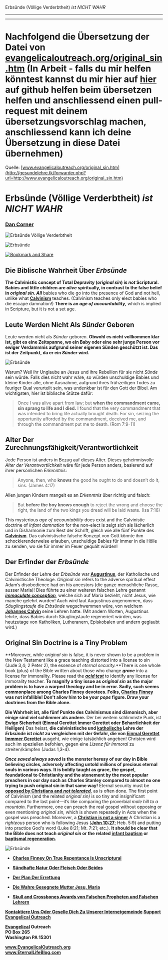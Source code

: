 <!--t Erbsünde (Völlige Verderbtheit) ist NICHT WAHR - in Arbeit (40% übersetzt) t-->
<!--d Erbsünde (Völlige Verderbtheit) ist NICHT WAHR - in Arbeit (0% übersetzt) d-->

Erbsünde (Völlige Verderbtheit) _ist NICHT WAHR_

- - -
- - -

# Nachfolgend die Übersetzung der Datei von [evangelicaloutreach.org/original_sin.htm](http://gesundelehre.tk/forwarder.php?url=http://www.evangelicaloutreach.org/original_sin.htm) (In Arbeit - falls du mir helfen könntest kannst du mir hier auf [hier](https://github.com/gesundelehre/gesundelehre_translate/blob/master/content/static/grundlegene-irrlehren/erbsuende-ist-nicht-wahr.md) auf github helfen beim übersetzen helfen und anschliessend einen pull-request mit deinem übersetzungsvorschlag machen, anschliessend kann ich deine Übersetzung in diese Datei übernehmen)

Quelle: [www.evangelicaloutreach.org/original_sin.htm](http://gesundelehre.tk/forwarder.php?url=http://www.evangelicaloutreach.org/original_sin.htm)


# Erbsünde (Völlige Verderbtheit) _ist NICHT WAHR_

### **[Dan Corner](http://gesundelehre.tk/forwarder.php?url=http://evangelicaloutreach.org/index.html)**

![Erbsünde Völlige Verderbtheit](../files/pictures/evangelical-original-sin-total-depravity.jpg)

![Erbsünde](../files/pictures/a-colorb.gif)


[![Bookmark and Share](../s7.addthis.com/static/btn/v2/lg-share-en.gif)](http://www.addthis.com/bookmark.php?v=250&username=xa-4ce723c86d857fe0)


## Die Biblische Wahrheit Über _Erbsünde_

**The Calvinistic concept of Total Depravity (_original sin_) is _not_ Scriptural. Babies and little children are _alive_ spiritually, in contrast to the false belief in _original sin. All_** babies who die go into the presence of God and not hell, unlike what [**<u>Calvinism</u>**](http://gesundelehre.tk/forwarder.php?url=http://evangelicaloutreach.org/calvinismrefuted.html) teaches. (Calvinism teaches only elect babies who die escape damnation!) **There is an _age of accountability,_** which is implied in Scripture, but it is not a set age.


## Leute Werden Nicht Als _Sünder_ Geboren

Leute werden nicht als _Sünder_ geboren. **Obwohl es nicht vollkommen klar ist, gibt es eine Zeitspanne, wo ein Baby oder eine sehr junge Person vor ewiger Verdammnis aufgrund seiner eigenen Sünden geschützt ist. Das ist der Zeitpunkt, da er ein _Sünder_ wird.**

![Erbsünde](../files/pictures/original-sin.jpg "Erbsünde") 

Warum? Weil ihr Unglaube an Jesus und ihre Rebellion für sie nicht _Sünde_ sein würde. Falls dies nicht wahr wäre, so würden unschuldige Babies und kleine Kinder alle, ohne Ausnahme, aufgrund ihres frühzeitigen Todes zu feuriger Qual verurteilt sein, was undenkbar ist für den Gott der Bibel. Am wichtigsten, hier ist biblische Stütze dafür:

> Once I was alive apart from law; but **when the commandment came, sin sprang to life and I died.** I found that the very commandment that was intended to bring life actually brought death. For sin, seizing the opportunity afforded by the commandment, deceived me, and through the commandment put me to death. (Rom 7:9-11)



## Alter Der Zurechnungsfähigkeit/Verantwortlichkeit

Jede Person ist anders in Bezug auf dieses Alter. Dieses geheimnisvolle _Alter der Verantwortlichkeit_ wäre für jede Person anders, basierend auf ihrer persönlichen _Erkenntnis_:

> Anyone, then, who **knows** the good he ought to do and doesn’t do it, sins. (James 4:17)

Allen jungen Kindern mangelt es an _Erkenntnis_ über richtig und falsch:

> But **before the boy knows enough** to reject the wrong and choose the right, the land of the two kings you dread will be laid waste. (Isa 7:16)

This mysterious _age of accountability_ does exist and the Calvinistic doctrine of _infant damnation_ for the non-elect is zeigt sich als lächerlich und in Disharmonie zum Rest der Schrift, gleich wie alle fünf Punkte des [**Calvinism**](http://gesundelehre.tk/forwarder.php?url=http://evangelicaloutreach.org/calvinism.htm). Das calvinistische falsche Konzept von Gott könnte ihm schockierenderweise erlauben, unschuldige Babies für immer in die Hölle zu senden, wo sie für immer im Feuer gequält würden!


## Der Erfinder der _Erbsünde_

Der Erfinder der Lehre der _Erbsünde_ war [**<u>Augustinus</u>**](http://gesundelehre.tk/forwarder.php?url=http://evangelicaloutreach.org/augustineprayer.htm), der Katholische und Calvinistische Theologe. _Original sin_ refers to the adverse spiritual effect Adam’s disobedience had on his ancestors (die ganze menschliche Rasse, ausser Maria)! Dies führte zu einer weiteren falschen Lehre genannt [**_<u>immaculate conception</u>_**](http://gesundelehre.tk/forwarder.php?url=http://evangelicaloutreach.org/immaculatemary.htm), welche sich auf Maria bezieht, nicht Jesus, wie manche gelehrt wurden! Auch wird laut Augustinus angenommen, dass _Säuglingstaufe_ die _Erbsünde_ wegschwemmen würe, von welchem [**<u>Johannes Calvin</u>**](http://gesundelehre.tk/forwarder.php?url=http://evangelicaloutreach.org/michael-servetus.html) seine Lehren hatte. (Mit andern Worten, Augustinus lehrte, dass Babies durch Säuglingstaufe regeneriert würden, was heutzutage von Katholiken, Lutheranern, Episkobalen und andern geglaubt wird.)


## Original Sin Doctrine is a Tiny Problem

**Moreover, while _original sin_ is false, it is never shown to be a problem in the New Testament like a grace teaching distorted into a license to sin (Jude 3,4; 2 Peter 2), the essence of _eternal security._**There is one whole book (plus) of the Bible written about those who change  **_grace_** into a license for immorality. Please read the  [**_<u>acid test</u>_**](http://gesundelehre.tk/forwarder.php?url=http://evangelicaloutreach.org/acid_test.html) to identify any license for immorality teacher. **To magnify a tiny issue as _original sin_ as the major problem is to have a warped theology and be in error. Sadly, such seems commonplace among Charles Finney devotees. Folks, [Charles Finney](http://gesundelehre.tk/forwarder.php?url=http://evangelicaloutreach.org/charles-finney.html) was not infallible! Don't allow him to be your _pope_ figure. Draw your doctrines from the Bible alone.**

**Die Wahrheit ist, alle fünf Punkte des Calvinismus sind dämonisch, aber einige sind viel schlimmer als andere.** Der bei weitem schlimmste Punk, ist **Ewige Sicherheit (Einmal Gerettet Immer Gerettet oder Beharrlichkeit der Heiligen)** Das heisst, **die calvinistische und [<u>katholische</u>](http://gesundelehre.tk/forwarder.php?url=http://evangelicaloutreach.org/catholic.html) Lehre der _Erbsünde_ ist _nicht_ zu vergleichen mit der Gefahr, die von [<u>Einmal Gerettet Immmer Gerettet</u>](http://gesundelehre.tk/forwarder.php?url=http://evangelicaloutreach.org/eternal-security.html)** ausgeht, wie einige tatsächlich angeben! Christen wird auch im speziellen befohlen, gegen eine _Lizenz für Immoral_ zu streiten/kämpfen (Judas 1,3-4).

**_Once saved always saved_ is the monster heresy of our day in Bible believing circles, adversely affecting untold millions of precious eternal souls in various ways. It is boldly taught as grace, the gospel, foundational to Christianity and the atonement by the most popular preachers in our day such as Charles Stanley compared to almost no one trying to push original sin in that same way!** Eternal security must be [<u>**opposed by Christians and _not tolerated_**</u>](http://gesundelehre.tk/forwarder.php?url=http://evangelicaloutreach.org/spiritual-treason.htm), as is often done. The first point of Calvinism (and the related _original sin)_ is so tiny and insignificant compared to the last point—it’s like comparing the proverbial _mole hill to a mountain._ Furthermore, one can preach the real gospel without opposing or even mentioning _original sin,_ which is shown repeatedly in Acts when the gospel was preached. Moreover, a [**<u>Christian is not a sinner</u>**](http://gesundelehre.tk/forwarder.php?url=http://evangelicaloutreach.org/christiansinner.htm) A Christian is a _righteous_ person who is following Jesus ([**John 10:27**](http://gesundelehre.tk/forwarder.php?url=http://evangelicaloutreach.org/john1028.html); Heb. 5:9) and putting into practice God's word (Luke 8:21; Mt. 7:21; etc.). **It should be clear that the Bible does not teach _original sin_ or the related [infant baptism](http://gesundelehre.tk/forwarder.php?url=http://evangelicaloutreach.org/infantbaptism.htm) or [<u>baptismal regeneration</u>](http://gesundelehre.tk/forwarder.php?url=http://evangelicaloutreach.org/baptism.html).**

![Erbsünde](../files/pictures/a-colorb.gif)

- **[Charles Finney On True Repentance Is Unscriptural](http://gesundelehre.tk/forwarder.php?url=http://evangelicaloutreach.org/charles-finney.html)**

- **[Sündhafte Natur Oder Fleisch Oder Beides](http://gesundelehre.tk/forwarder.php?url=http://evangelicaloutreach.org/sinful-nature.htm)**

- **[Der Plan Der Errettung](http://gesundelehre.tk/forwarder.php?url=http://evangelicaloutreach.org/plan-of-salvation.html)**

- **[Die Wahre Gesegnete Mutter Jesu, Maria](http://gesundelehre.tk/forwarder.php?url=http://evangelicaloutreach.org/mother-of-Jesus.html)**

- **[Skull and Crossbones Awards von Falschen Propheten und Falschen Lehrern](http://gesundelehre.tk/forwarder.php?url=http://evangelicaloutreach.org/Skull_And_Crossbones.html)**

**[Kontaktiere Uns Oder Geselle Dich Zu Unserer Internetgemeinde](http://gesundelehre.tk/forwarder.php?url=http://evangelicaloutreach.org/contact.html) [Support Evangelical Outreach](http://gesundelehre.tk/forwarder.php?url=http://evangelicaloutreach.org/support.html)**

**[Evangelical](http://gesundelehre.tk/forwarder.php?url=http://evangelicaloutreach.org/index.html) Outreach**  
**PO Box 265**  
**Washington PA 15301**

**www.EvangelicalOutreach.org**  
**www.EternalLifeBlog.com**